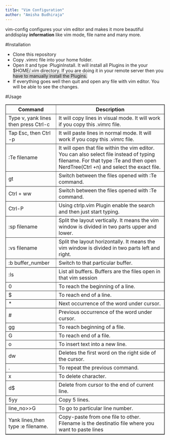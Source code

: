 ```yaml
---
title: "Vim Configuration"
author: "Amisha Budhiraja"
---
```


vim-config configures your vim editor and makes it more beautiful anddisplay <b>information</b> like vim mode, file name and many more.

#Installation  

- Clone this repository 
- Copy .vimrc file into your home folder.
- Open it and type :PluginInstall. It will install all Plugins in the your $HOME/.vim directory. If you are doing it in your remote server then you <span style="background-color: #d3d3d3">have to manually install the Plugins.
- If everything goes well then quit and open any file with vim editor. You will be able to see the changes.

#Usage
<table border=1>
  <tr>
    <th>Command</th>
    <th>Description</th>
  </tr>
  <tr>
    <td>Type v, yank lines then press Ctrl-c</td>
    <td>It will copy lines in visual mode. It will work if you copy this .vimrc file.</td>
  </tr>
  <tr>
    <td>Tap Esc, then Ctrl -p </td>
    <td>It will paste lines in normal mode. It will work if you copy this .vimrc file.</td>
  </tr>
  <tr>
    <td>:Te filename</td>
    <td>It will open that file within the vim editor. You can also select file instead of typing filename. For that type :Te and then open NerdTree(Ctrl +n) and select the exact file.</td>
  </tr>
  <tr>
    <td>gt</td>
    <td>Switch between the files opened with :Te command.</td>
  </tr>
  <tr>
    <td>Ctrl + ww</td>
    <td>Switch between the files opened with :Te command.</td>
  </tr>  
  <tr>
    <td>Ctrl-P</td>
    <td>Using ctrlp.vim Plugin enable the search and then just start typing.</td>
  </tr>  
  <tr>
    <td>:sp filename</td>
    <td>Split the layout vertically. It means the vim window is divided in two parts upper and lower.</td>
  </tr>  
  <tr>
    <td>:vs filename</td>
    <td>Split the layout horizontally. It means the vim window is divided in two parts left and right.</td>
  </tr>  
  <tr>
    <td>:b buffer_number</td>
    <td>Switch to that particular buffer.</td>
  </tr>  
  <tr>
    <td>:ls</td>
    <td>List all buffers. Buffers are the files open in that vim session</td>
  </tr>  
  <tr>
    <td>0</td>
    <td>To reach the beginning of a line.</td>
  </tr>  
  <tr>
    <td>$</td>
    <td>To reach end of a line.</td>
  </tr>  
  <tr>
    <td>*</td>
    <td>Next occurrence of the word under cursor.</td>
  </tr>  
  <tr>
    <td>#</td>
    <td>Previous occurrence of the word under cursor.</td>
  </tr>  
  <tr>
    <td>gg</td>
    <td>To reach beginning of a file.</td>
  </tr>  
  <tr>
    <td>G</td>
    <td>To reach end of a file.</td>
  </tr>  
   <tr>
    <td>o</td>
    <td>To insert text into a new line.</td>
  </tr> 
  <tr>
    <td>dw</td>
    <td>Deletes the first word on the right side of the cursor.</td>
  </tr> 
  <tr>
    <td>.</td>
    <td>To repeat the previous command.</td>
  </tr> 
  <tr>
    <td>x</td>
    <td>To delete character.</td>
  </tr> 
  <tr>
    <td>d$</td>
    <td>Delete from cursor to the end of current line.</td>
  </tr> 
  <tr>
    <td>5yy</td>
    <td>Copy 5 lines.</td>
  </tr> 
  <tr>
    <td>line_no>>G</td>
    <td>To go to particular line number.</td>
  </tr>
  <tr>
    <td>Yank lines,then type :e filename.</td>
    <td>Copy-paste from one file to other. Filename is the destinatio file where you want to paste lines</td>
  </tr>
</table>
